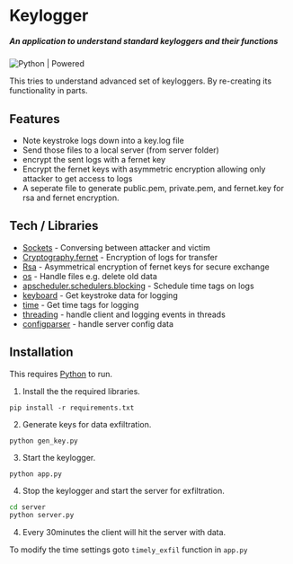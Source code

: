 # Keylogger

##### _An application to understand standard keyloggers and their functions_

![Python | Powered](https://www.python.org/static/community_logos/python-powered-w-100x40.png)

This tries to understand advanced set of keyloggers. By re-creating its functionality in parts.

## Features

- Note keystroke logs down into a key.log file
- Send those files to a local server (from server folder)
- encrypt the sent logs with a fernet key
- Encrypt the fernet keys with asymmetric encryption allowing only attacker to get access to logs
- A seperate file to generate public.pem, private.pem, and fernet.key for rsa and fernet encryption.

## Tech / Libraries

- [Sockets](https://pypi.org/project/sockets/) - Conversing between attacker and victim
- [Cryptography.fernet](https://cryptography.io/en/latest/fernet/) - Encryption of logs for transfer
- [Rsa](https://pypi.org/project/rsa/) - Asymmetrical encryption of fernet keys for secure exchange
- [os](https://docs.python.org/3/library/os.html) - Handle files e.g. delete old data
- [apscheduler.schedulers.blocking](https://apscheduler.readthedocs.io/en/3.x/modules/schedulers/blocking.html) - Schedule time tags on logs
- [keyboard](https://pypi.org/project/keyboard/) - Get keystroke data for logging
- [time](https://docs.python.org/3/library/time.html) - Get time tags for logging
- [threading](https://docs.python.org/3/library/threading.html#module-threading) - handle client and logging events in threads
- [configparser](https://docs.python.org/3/library/configparser.html) - handle server config data

## Installation

This requires [Python](python.org) to run.

1. Install the the required libraries.

```
pip install -r requirements.txt
```

2. Generate keys for data exfiltration.

```
python gen_key.py
```

3. Start the keylogger.

```
python app.py
```

4. Stop the keylogger and start the server for exfiltration.

```sh
cd server
python server.py
```

4. Every 30minutes the client will hit the server with data.

To modify the time settings
goto `timely_exfil` function in `app.py`
